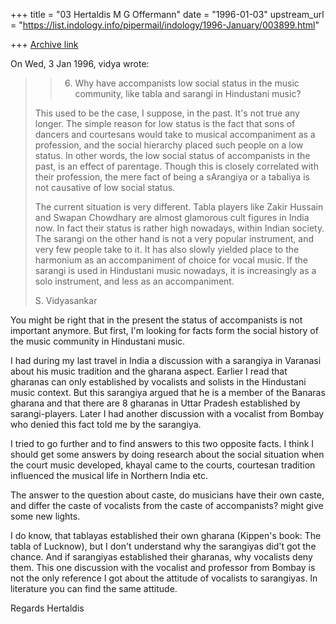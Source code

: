 +++
title = "03 Hertaldis M G Offermann"
date = "1996-01-03"
upstream_url = "https://list.indology.info/pipermail/indology/1996-January/003899.html"

+++
[Archive link](https://list.indology.info/pipermail/indology/1996-January/003899.html)



On Wed, 3 Jan 1996, vidya wrote:

> > 6. Why have accompanists low social status in the music community, like
> > tabla and sarangi in Hindustani music?
> 
> This used to be the case, I suppose, in the past. It's not true any longer. 
> The simple reason for low status is the fact that sons of dancers and 
> courtesans would take to musical accompaniment as a profession, and the 
> social hierarchy placed such people on a low status. In other words, the
> low social status of accompanists in the past, is an effect of parentage. 
> Though this is closely correlated with their profession, the mere fact of
> being a sArangiya or a tabaliya is not causative of low social status. 
> 
> The current situation is very different. Tabla players like Zakir Hussain
> and Swapan Chowdhary are almost glamorous cult figures in India now. In
> fact their status is rather high nowadays, within Indian society. The
> sarangi on the other hand is not a very popular instrument, and very few
> people take to it. It has also slowly yielded place to the harmonium as
> an accompaniment of choice for vocal music. If the sarangi is used in
> Hindustani music nowadays, it is increasingly as a solo instrument, and less
> as an accompaniment. 
> 
> S. Vidyasankar
> 


You might be right that in the present the status of accompanists is not 
important anymore.
But first, I'm looking for facts form the social history of the music 
community in Hindustani music.

I had during my last travel in India a discussion with a sarangiya in 
Varanasi about his music tradition and the gharana aspect. Earlier I read 
that gharanas can only established by vocalists and solists in the 
Hindustani music context.
But this sarangiya argued that he is a member of the Banaras gharana and 
that there are 8 gharanas in Uttar Pradesh established by sarangi-players.
Later I had another discussion with a vocalist from Bombay who denied 
this fact told me by the sarangiya.

I tried to go further and to find answers to this two opposite facts. I 
think I should get some answers by doing research about the social 
situation when the court music developed, khayal came to the courts, 
courtesan tradition influenced the musical life in Northern India etc.

The answer to the question about caste, do musicians have their own caste, 
and differ the caste of vocalists from the caste of accompanists? might 
give some new lights.

I do know, that tablayas established their own gharana (Kippen's book: 
The tabla of Lucknow), but I don't understand why the sarangiyas did't 
got the chance. And if sarangiyas established their gharanas, why 
vocalists deny them. This one discussion with the vocalist and professor 
from Bombay is not the only reference I got about the attitude of 
vocalists to sarangiyas. In literature you can find the same attitude.

Regards
Hertaldis






